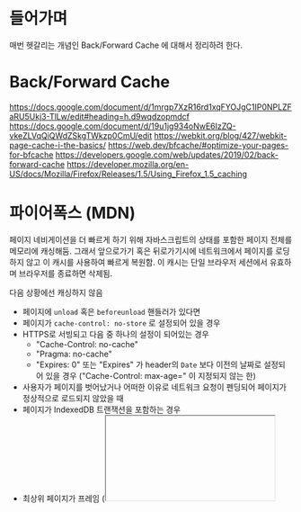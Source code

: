 # 들어가며

 매번 헷갈리는 개념인 Back/Forward Cache 에 대해서 정리하려 한다.

# Back/Forward Cache



https://docs.google.com/document/d/1mrgp7XzR16rd1xqFYOJgC1IP0NPLZFaRU5Ukj3-TlLw/edit#heading=h.d9wqdzopmdcf
https://docs.google.com/document/d/19u1jg934oNwE6IzZQ-vkeZLVqQiQWdZSkgTWkzp0CmU/edit
https://webkit.org/blog/427/webkit-page-cache-i-the-basics/
https://web.dev/bfcache/#optimize-your-pages-for-bfcache
https://developers.google.com/web/updates/2019/02/back-forward-cache
https://developer.mozilla.org/en-US/docs/Mozilla/Firefox/Releases/1.5/Using_Firefox_1.5_caching

# 파이어폭스 (MDN)
페이지 네비게이션을 더 빠르게 하기 위해 자바스크립트의 상태를 포함한 페이지 전체를 메모리에 캐싱해둠. 그래서 앞으로가기 혹은 뒤로가기시에 네트워크에서 페이지를 로딩하지 않고 이 캐시를 사용하여 빠르게 복원함. 이 캐시는 단일 브라우저 세션에서 유효하며 브라우저를 종료하면 삭제됨.

다음 상황에선 캐싱하지 않음
- 페이지에 `unload` 혹은 `beforeunload` 핸들러가 있다면
- 페이지가 `cache-control: no-store` 로 설정되어 있을 경우
- HTTPS로 서빙되고 다음 중 하나의 설정이 되어있는 경우
  + "Cache-Control: no-cache"
  + "Pragma: no-cache"
  + "Expires: 0" 또는 "Expires" 가 header의 `Date` 보다 이전의 날짜로 설정되어 있을 경우 ("Cache-Control: max-age=" 이 지정되지 않는 한)
- 사용자가 페이지를 벗어났거나 어떠한 이유로 네트워크 요청이 펜딩되어 페이지가 정상적으로 로드되지 않았을 때
- 페이지가 IndexedDB 트랜잭션을 포함하는 경우
- 최상위 페이지가 프레임 (<iframe> 등) 을 포함하고 있는 경우

새로운 두개 브라우저 이벤트가 추가됨

파이어폭스 1.5에 추가된듯. 이 이벤트가 있어도 레거시 브라우저를 포함한 다른 브라우저에도 정상적으로 동작함.

사파리에는 아래 버전에서 추가된것 같다.
Note: as of 10-2009 development versions of Safari added support for these new events (see the [webkit bug](https://bugs.webkit.org/show_bug.cgi?id=28758)).

웹 페이지 동작 표준은
1. 유저가 페이지로 네비게이션 하면
2. 페이지가 로드되면서 나서 인라인 스크립트가 실행되고
3. 페이지가 전부 로드되고 나면 `onload` 핸들러가 실행됨

캐시되어있는 페이지에 진입하면 인라인 스크립트와 `onload` 핸들러는 동작안함.

대신 `pageshow` 이벤트 잡아서 쓰면됨 (`onload`가 동작하지 않으므로)

반대로 `unload` 도 동작하지 않으므로 `pagehide` 잡아서 쓰면 됨

위 두 이벤트는 캐시된 페이지의 진입이 아닌 최초 진입이라면 `persisted` 의 값이 `true` 로 설정되어 있음

```html
<!DOCTYPE HTML PUBLIC "-//W3C//DTD HTML 4.01 Transitional//EN"
   "http://www.w3.org/TR/html4/loose.dtd">
<HTML>
<head>
<title>Order query Firefox 1.5 Example</title>
<style type="text/css">
body, p {
	font-family: Verdana, sans-serif;
	font-size: 12px;
   	}
</style>
<script type="text/javascript">
function onLoad() {
	loadOnlyFirst();
	onPageShow();
}

function onPageShow() {
//calculate current time
	var currentTime= new Date();
	var year=currentTime.getFullYear();
	var month=currentTime.getMonth()+1;
	var day=currentTime.getDate();
	var hour=currentTime.getHours();
	var min=currentTime.getMinutes();
	var sec=currentTime.getSeconds();
	var mil=currentTime.getMilliseconds();
	var displayTime = (month + "/" + day + "/" + year + " " +
		hour + ":" + min + ":" + sec + ":" + mil);
	document.getElementById("timefield").value=displayTime;
}

function loadOnlyFirst() {
	document.zipForm.name.focus();
}
</script>
</head>
<body onload="onLoad();" onpageshow="if (event.persisted) onPageShow();">
<h2>Order query</h2>

<form name="zipForm" action="http://www.example.com/formresult.html" method="get">
<label for="timefield">Date and time:</label>
<input type="text" id="timefield"><br>
<label for="name">Name:</label>
<input type="text" id="name"><br>
<label for="address">Email address:</label>
<input type="text" id="address"><br>
<label for="order">Order number:</label>
<input type="text" id="order"><br>
<input type="submit" name="submit" value="Submit Query">
</form>
</body>
</html>
```

위 예제는 사용자가 페이지를 벗어낫다 다시 돌아오면 현재 시간을 다시 계산해서 보여주게 됨

```html
<script>
function onLoad() {
	loadOnlyFirst();

//calculate current time
	var currentTime= new Date();
	var year = currentTime.getFullYear();
	var month = currentTime.getMonth()+1;
	var day = currentTime.getDate();
	var hour=currentTime.getHours();
	var min=currentTime.getMinutes();
	var sec=currentTime.getSeconds();
	var mil=currentTime.getMilliseconds();
	var displayTime = (month + "/" + day + "/" + year + " " +
		hour + ":" + min + ":" + sec + ":" + mil);
	document.getElementById("timefield").value=displayTime;
}

function loadOnlyFirst() {
	document.zipForm.name.focus();
}
</script>
</head>

<body onload="onLoad();">
```

하지만 이 예제는 처음 페이지에 진입했을때 시간이 캐시되고 사용자가 페이지를 벗어났다 다시 돌아와도 이전의 시간이 캐시되어 보여지게 됨

# 사파리 (Webkit 레퍼런스)

웹킷 페이지 캐시

웹킷의 페이지 캐시 = 파이어폭스의 Back-Forward Cache = 오페라의 Fast History Navigation

이에 대한 웹킷의 구현을 "Page Cache" 라고 지칭함으로써 웹킷의 "Back/Forward List" 와 혼란을 줄이고자 함.

페이지 캐시는 최종사용자가 웹페이지를 더 부드럽게 네비게이션하기 위한 기능임

엄밀히 말하면 [HTTP Sense](https://www.ietf.org/rfc/rfc2616.txt) 에서 얘기하는 캐시와는 다름

원본 리소스가 디스크에 저장되는 "disk cache" 와는 결이 다름 ??

그리고 웹킷이 여러 웹 페이지에서 공유하기 위해 디코딩된 리소스를 메모리에 가지고 있는 관습적인 의미의 "memory cache" 와도 차이가 있다 ??

간단히 얘기하면 사용자가 페이지를 벗어날때 페이지를 "pause" 하고 다시 돌아오면 "play" 하는것과 같음

사용자가 링크를 클릭하여 새로운 페이지로 네비게이션하면 이전 페이지가 완전히 제거되는 경우가 많음

돔이 제거되면 자바스크립트 객체는 가비지 컬렉터의 수집 대상이 되고 플러그인은 제거되며 디코딩된 이미지 데이터가 삭제되고 기타 다른 정리를 위한 일들이 일어남

위의 일들이 일어나면 사용자가 뒤로가기를 클릭했을때 고통스러워짐. 웹킷은 아마 리소스를 네트워크를 통해 다시 내려받고 메인 HTML 파일을 다시 파싱하고 스크립트를 다시 실행시키고 이미지를 다시 디코딩하고 페이지를 다시 레이아웃하고 적절한 위치로 스크롤을 다시 옮겨주고 스크린을 다시 그려줘야 함. 이 모든 작업은 시간을 소비하고 CPU를 사용하며 배터리를 소모시킨다.

이상적으로 이전 페이지는 페이지 캐시로 대체할 수 있다.

화면에 표시되지 않더라도 페이지 전체를 메모리에 저장함. 전부 파괴하는 대신 일시정지 시키고 뒤로가기 버튼을 눌렀을 경우 다시 재생시키는것

뒤로가기시 이전에 보던 페이지를 거의 즉시 볼 수 있어 더 나은 사용자 경험을 제공함

이렇게 좋은 페이지 캐시가 동작하지 않을때 그 이유는?

#### 몇몇 페이지는 흥미롭지 않음?

페이지가 정확히 동일한 상태를 반환하지 않는다면 이걸 캐싱하는건 의미가 없음

예를 들어 페이지가 로딩이 끝나지 않았을 경우나, 페이지가 로딩중에 에러가 났거나, 사용자를 새로운 URL로 이동시키기 위해서만 존재하는 리다이렉션 페이지이거나..

#### 몇몇 페이지는 너무 복잡함

어떻게 "pause" 할지 찾아내기 어려운 페이지는 페이지 캐시 대상으로 고려되지 않음

예를들어 플러그인은 Webkit이 "pause" 버튼을 누르지 않도록 원하는 모든것을 할 수 있는 네이티브 코드를 포함하고 있다...???

또다른 예로는 Webkit이 역사적으로 캐시하지 않은 멀티 프레임을 가지고 있는 페이지가 있음

#### 보안이 필요한 페이지

HTTPS 사이트의 서버 관리자는 종종 보안문제를 겪으며 브라우저의 동작에 민감하게 반응한다.

예를들어, 금융기관의 경우 고객이 허용하기 전 각 브라우저의 동작을 철저히 확인한다.

그중 Back/Forward 동작은 특히나 주의가 필요함. 이런 기관들은 당연히 사용자가 탐색할 때 브라우저에 남겨진 데이터의 유형에 대해 매우 까다로움.

그 결과, 웹킷은 처음부터 페이지 캐시에서 모든 HTTPS 사이트를 허용하지 않도록 하여 보수적으로 접근하였다.

보다 세밀한 접근 방식은 사용자 경험을 개선하는 데 큰 도움이 될 수 있다.

#### 계획된 개선
현재 스펙으로 처리할 수 없는 몇가지 중요한 케이스가 있고, 개선의 여지가 있다.

웹킷의 페이지 캐시는 첫번째 사파리 베타 릴리즈 전인 2002년에 작성되었음. 이 기능은 그 당시 웹킷의 아키텍처와 2002년 Web의 풍경을 모두 반영했다.

2009년도의 웹은 많은 변화가 있었고 (...) 페이지 캐시도 이에 맞게 끌어올려야만 했다. 다행히 이 작업은 순조롭게 진행중이다.

예를들어 [revision 48306](https://trac.webkit.org/changeset/48036/webkit) 에서 주요한 제약사항이 해결되어 프레임을 포함하는 페이지 또한 페이지 캐시될 수 있다. 최신 nigthly 버전의 웹킷을 사용하여 브라우징을 한다면 더 빨라졌단걸 느낄 수 있었을것..

하지만 아직 개선되어야 할 점이 더 많음

플러그인이 개선해야할 리스트중 다음으로 큰 부분. 앞서 얘기했듯 플러그인은 원하는 네이티브 코드를 실행시킬 수 있으므로 "pause" 버튼을 안정적으로 누를 수 없다.

초기 버전의 웹킷은 몇가지 타입의 플러그인과 함께 단일 프레임 페이지들을 다루었음.
웹킷은 페이지를 떠날때 플러그인을 해제하고 사용자가 돌아왔을 때 플러그인을 복원함.

그러나 WebCore 에 대한 작업이 계속되면서 더 빠르고 쉽게 포팅하여 이러한 기능은 사라졌다?

[Bug #13634](https://bugs.webkit.org/show_bug.cgi?id=13634) 는 모든 페이지의 모든 플러그인이 동작하도록 지원한다.

그 다음으로는 HTTPS 페이지인데, 현재는 전부다 캐시를 태우지 않지만 선택적으로 접근하여 이러한 기관들의 요구를 만족시키면서도 유저들에게 캐시의 이점을 제공할 것임
